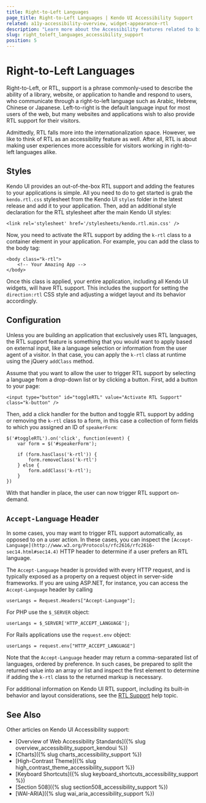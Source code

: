 ```yaml
---
title: Right-to-Left Languages
page_title: Right-to-Left Languages | Kendo UI Accessibility Support
related: a11y-accessibility-overview, widget-appearance-rtl
description: "Learn more about the Accessibility features related to bidirectional languages, supported by Kendo UI controls."
slug: right_toleft_languages_accessibility_support
position: 5
---
```


# Right-to-Left Languages

Right-to-Left, or RTL, support is a phrase commonly-used to describe the ability of a library, website, or application to handle and respond to users, who communicate through a right-to-left language such as Arabic, Hebrew, Chinese or Japanese. Left-to-right is the default language input for most users of the web, but many websites and applications wish to also provide RTL support for their visitors.

Admittedly, RTL falls more into the internationalization space. However, we like to think of RTL as an accessibility feature as well. After all, RTL is about making user experiences more accessible for visitors working in right-to-left languages alike.

## Styles

Kendo UI provides an out-of-the-box RTL support and adding the features to your applications is simple. All you need to do to get started is grab the `kendo.rtl.css` stylesheet from the Kendo UI `styles` folder in the latest release and add it to your application. Then, add an additional style declaration for the RTL stylesheet after the main Kendo UI styles:

	<link rel='stylesheet' href='/stylesheets/kendo.rtl.min.css' />

Now, you need to activate the RTL support by adding the `k-rtl` class to a container element in your application. For example, you can add the class to the body tag:

	<body class="k-rtl">
		<!-- Your Amazing App -->
	</body>

Once this class is applied, your entire application, including all Kendo UI widgets, will have RTL support. This includes the support for setting the `direction:rtl` CSS style and adjusting a widget layout and its behavior accordingly.

## Configuration

Unless you are building an application that exclusively uses RTL languages, the RTL support feature is something that you would want to apply based on external input, like a language selection or information from the user agent of a visitor. In that case, you can apply the `k-rtl` class at runtime using the jQuery `addClass` method.

Assume that you want to allow the user to trigger RTL support by selecting a language from a drop-down list or by clicking a button. First, add a button to your page:

	<input type="button" id="toggleRTL" value="Activate RTL Support" class="k-button" />

Then, add a click handler for the button and toggle RTL support by adding or removing the `k-rtl` class to a form, in this case a collection of form fields to which you assigned an ID of `speakerForm`:

	$('#toggleRTL').on('click', function(event) {
		var form = $('#speakerForm');

		if (form.hasClass('k-rtl')) {
			form.removeClass('k-rtl')
		} else {
			form.addClass('k-rtl');
		}
	})

With that handler in place, the user can now trigger RTL support on-demand.

## `Accept-Language` Header

In some cases, you may want to trigger RTL support automatically, as opposed to on a user action. In these cases, you can inspect the `[Accept-Language](http://www.w3.org/Protocols/rfc2616/rfc2616-sec14.html#sec14.4)` HTTP header to determine if a user prefers an RTL language.

The `Accept-Language` header is provided with every HTTP request, and is typically exposed as a property on a request object in server-side frameworks. If you are using ASP.NET, for instance, you can access the `Accept-Language` header by calling

	userLangs = Request.Headers["Accept-Language"];

For PHP use the `$_SERVER` object:

	userLangs = $_SERVER['HTTP_ACCEPT_LANGUAGE'];

For Rails applications use the `request.env` object:

	userLangs = request.env["HTTP_ACCEPT_LANGUAGE"]

Note that the `Accept-Language` header may return a comma-separated list of languages, ordered by preference. In such cases, be prepared to split the returned value into an array or list and inspect the first element to determine if adding the `k-rtl` class to the returned markup is necessary.

For additional information on Kendo UI RTL support, including its built-in behavior and layout considerations, see the [RTL Support](/web/appearance-rtl) help topic.

## See Also

Other articles on Kendo UI Accessibility support:

* [Overview of Web Accessibility Standards]({% slug overview_accessibility_support_kendoui %})
* [Charts]({% slug charts_accessibility_support %})
* [High-Contrast Theme]({% slug high_contrast_theme_accessibility_support %})
* [Keyboard Shortcuts]({% slug keyboard_shortcuts_accessibility_support %})
* [Section 508]({% slug section508_accessibility_support %})
* [WAI-ARIA]({% slug wai_aria_accessibility_support %})